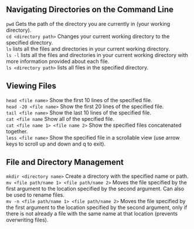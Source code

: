 ## Navigating Directories on the Command Line

`pwd` Gets the path of the directory you are currently in (your working directory).  
`cd <directory path>` Changes your current working directory to the specified directory.  
`ls` lists all the files and directories in your current working directory.  
`ls -l` lists all the files and directories in your current working directory with more information provided about each file.  
`ls <directory path>` lists all files in the specified directory.  

## Viewing Files

`head <file name>` Show the first 10 lines of the specified file.  
`head -20 <file name>` Show the first 20 lines of the specified file.  
`tail <file name>` Show the last 10 lines of the specified file.  
`cat <file name` Show all of the specified file.  
`cat <file name 1> <file name 2>` Show the specified files concatenated together.  
`less <file name>` Show the specified file in a scrollable view (use arrow keys to scroll up and down and q to exit).  

## File and Directory Management

`mkdir <directory name>` Create a directory with the specified name or path.  
`mv <file path/name 1> <file path/name 2>` Moves the file specified by the first argument to the location specified by the second argument. Can also be used to rename files.  
`mv -n <file path/name 1> <file path/name 2>` Moves the file specified by the first argument to the location specified by the second argument, only if there is not already a file with the same name at that location (prevents overwriting files).
